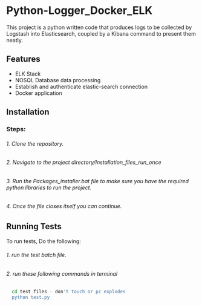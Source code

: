 
# Python-Logger_Docker_ELK

This project is a python written code that produces logs to be collected by Logstash into Elasticsearch, coupled by a Kibana command to present them neatly.


## Features

- ELK Stack
- NOSQL Database data processing
- Establish and authenticate elastic-search connection
- Docker application

## Installation

### Steps:
###### 1. Clone the repository.
###### 2. Navigate to the project directory/Installation_files_run_once
###### 3. Run the Packages_installer.bat file to make sure you have the required python libraries to run the project.
###### 4. Once the file closes itself you can continue.

## Running Tests


To run tests, Do the following:
###### 1. run the test batch file.
###### 2. run these following commands in terminal
```bash
  cd test files - don't touch or pc explodes
  python test.py
```

